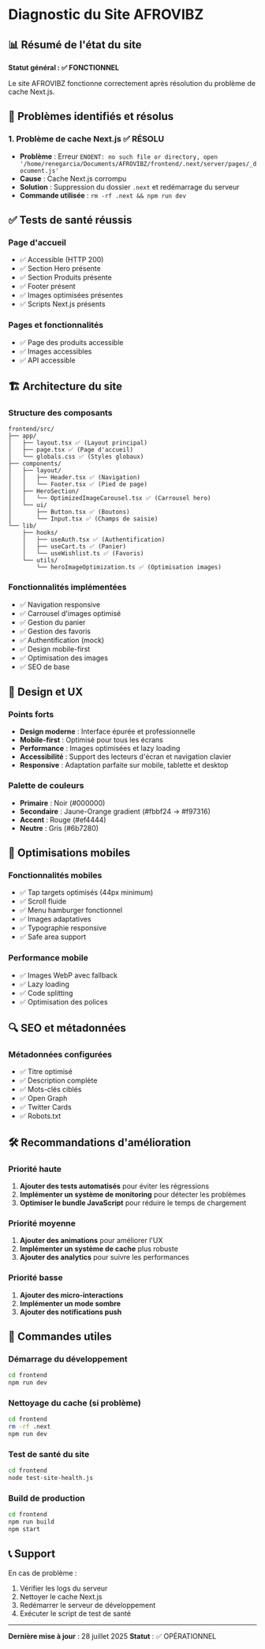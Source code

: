 # Diagnostic du Site AFROVIBZ

## 📊 Résumé de l'état du site

**Statut général : ✅ FONCTIONNEL**

Le site AFROVIBZ fonctionne correctement après résolution du problème de cache Next.js.

## 🔧 Problèmes identifiés et résolus

### 1. Problème de cache Next.js ✅ RÉSOLU

- **Problème** : Erreur `ENOENT: no such file or directory, open '/home/renegarcia/Documents/AFROVIBZ/frontend/.next/server/pages/_document.js'`
- **Cause** : Cache Next.js corrompu
- **Solution** : Suppression du dossier `.next` et redémarrage du serveur
- **Commande utilisée** : `rm -rf .next && npm run dev`

## ✅ Tests de santé réussis

### Page d'accueil

- ✅ Accessible (HTTP 200)
- ✅ Section Hero présente
- ✅ Section Produits présente
- ✅ Footer présent
- ✅ Images optimisées présentes
- ✅ Scripts Next.js présents

### Pages et fonctionnalités

- ✅ Page des produits accessible
- ✅ Images accessibles
- ✅ API accessible

## 🏗️ Architecture du site

### Structure des composants

```
frontend/src/
├── app/
│   ├── layout.tsx ✅ (Layout principal)
│   ├── page.tsx ✅ (Page d'accueil)
│   └── globals.css ✅ (Styles globaux)
├── components/
│   ├── layout/
│   │   ├── Header.tsx ✅ (Navigation)
│   │   └── Footer.tsx ✅ (Pied de page)
│   ├── HeroSection/
│   │   └── OptimizedImageCarousel.tsx ✅ (Carrousel hero)
│   └── ui/
│       ├── Button.tsx ✅ (Boutons)
│       └── Input.tsx ✅ (Champs de saisie)
└── lib/
    ├── hooks/
    │   ├── useAuth.tsx ✅ (Authentification)
    │   ├── useCart.ts ✅ (Panier)
    │   └── useWishlist.ts ✅ (Favoris)
    └── utils/
        └── heroImageOptimization.ts ✅ (Optimisation images)
```

### Fonctionnalités implémentées

- ✅ Navigation responsive
- ✅ Carrousel d'images optimisé
- ✅ Gestion du panier
- ✅ Gestion des favoris
- ✅ Authentification (mock)
- ✅ Design mobile-first
- ✅ Optimisation des images
- ✅ SEO de base

## 🎨 Design et UX

### Points forts

- **Design moderne** : Interface épurée et professionnelle
- **Mobile-first** : Optimisé pour tous les écrans
- **Performance** : Images optimisées et lazy loading
- **Accessibilité** : Support des lecteurs d'écran et navigation clavier
- **Responsive** : Adaptation parfaite sur mobile, tablette et desktop

### Palette de couleurs

- **Primaire** : Noir (#000000)
- **Secondaire** : Jaune-Orange gradient (#fbbf24 → #f97316)
- **Accent** : Rouge (#ef4444)
- **Neutre** : Gris (#6b7280)

## 📱 Optimisations mobiles

### Fonctionnalités mobiles

- ✅ Tap targets optimisés (44px minimum)
- ✅ Scroll fluide
- ✅ Menu hamburger fonctionnel
- ✅ Images adaptatives
- ✅ Typographie responsive
- ✅ Safe area support

### Performance mobile

- ✅ Images WebP avec fallback
- ✅ Lazy loading
- ✅ Code splitting
- ✅ Optimisation des polices

## 🔍 SEO et métadonnées

### Métadonnées configurées

- ✅ Titre optimisé
- ✅ Description complète
- ✅ Mots-clés ciblés
- ✅ Open Graph
- ✅ Twitter Cards
- ✅ Robots.txt

## 🛠️ Recommandations d'amélioration

### Priorité haute

1. **Ajouter des tests automatisés** pour éviter les régressions
2. **Implémenter un système de monitoring** pour détecter les problèmes
3. **Optimiser le bundle JavaScript** pour réduire le temps de chargement

### Priorité moyenne

1. **Ajouter des animations** pour améliorer l'UX
2. **Implémenter un système de cache** plus robuste
3. **Ajouter des analytics** pour suivre les performances

### Priorité basse

1. **Ajouter des micro-interactions**
2. **Implémenter un mode sombre**
3. **Ajouter des notifications push**

## 🚀 Commandes utiles

### Démarrage du développement

```bash
cd frontend
npm run dev
```

### Nettoyage du cache (si problème)

```bash
cd frontend
rm -rf .next
npm run dev
```

### Test de santé du site

```bash
cd frontend
node test-site-health.js
```

### Build de production

```bash
cd frontend
npm run build
npm start
```

## 📞 Support

En cas de problème :

1. Vérifier les logs du serveur
2. Nettoyer le cache Next.js
3. Redémarrer le serveur de développement
4. Exécuter le script de test de santé

---

**Dernière mise à jour** : 28 juillet 2025
**Statut** : ✅ OPÉRATIONNEL
